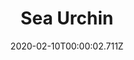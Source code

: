 ---
templateKey: blog-post
title: Sea Urchin
type: Forage
description: A slow-moving, spiny creature that some consider a delicacy.
featuredpost: false
date: 2020-02-10T00:00:02.711Z
featuredimage: /img/Sea_Urchin.png
sellPrice: 160
tags: 
  - forageable
  -  fishpond
---